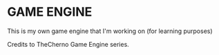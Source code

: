 # GAME ENGINE

This is my own game engine that I'm working on (for learning purposes)

Credits to TheCherno Game Engine series.
